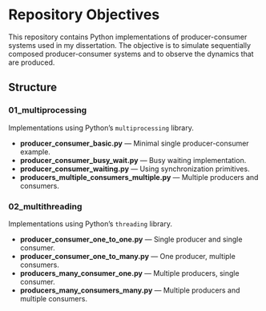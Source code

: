 # Repository Objectives

This repository contains Python implementations of producer-consumer systems used in my dissertation. The objective is to simulate sequentially composed producer-consumer systems and to observe the dynamics that are produced.

## Structure

### 01_multiprocessing
Implementations using Python’s `multiprocessing` library.
- **producer_consumer_basic.py** — Minimal single producer-consumer example.
- **producer_consumer_busy_wait.py** — Busy waiting implementation.
- **producer_consumer_waiting.py** — Using synchronization primitives.
- **producers_multiple_consumers_multiple.py** — Multiple producers and consumers.

### 02_multithreading
Implementations using Python’s `threading` library.
- **producer_consumer_one_to_one.py** — Single producer and single consumer.
- **producer_consumer_one_to_many.py** — One producer, multiple consumers.
- **producers_many_consumer_one.py** — Multiple producers, single consumer.
- **producers_many_consumers_many.py** — Multiple producers and multiple consumers.